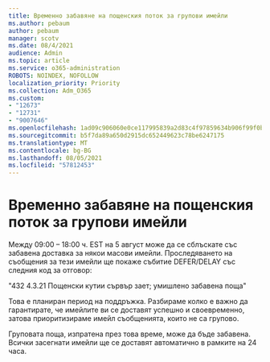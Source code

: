 ```yaml
---
title: Временно забавяне на пощенския поток за групови имейли
ms.author: pebaum
author: pebaum
manager: scotv
ms.date: 08/4/2021
audience: Admin
ms.topic: article
ms.service: o365-administration
ROBOTS: NOINDEX, NOFOLLOW
localization_priority: Priority
ms.collection: Adm_O365
ms.custom:
- "12673"
- "12731"
- "9007646"
ms.openlocfilehash: 1ad09c906060e0ce117995839a2d83c4f97859634b906f99f0b6c0d72a4efa9e
ms.sourcegitcommit: b5f7da89a650d2915dc652449623c78be6247175
ms.translationtype: MT
ms.contentlocale: bg-BG
ms.lasthandoff: 08/05/2021
ms.locfileid: "57812453"
---
```

# <a name="temporary-mail-flow-delay-for-bulk-emails"></a>Временно забавяне на пощенския поток за групови имейли

Между 09:00 – 18:00 ч. EST на 5 август може да се сблъскате със забавена доставка за някои масови имейли. Проследяването на съобщения за тези имейли ще покаже събитие DEFER/DELAY със следния код за отговор:

"432 4.3.21 Пощенски кутии сървър зает; умишлено забавена поща"

Това е планиран период на поддръжка. Разбираме колко е важно да гарантирате, че имейлите ви се доставят успешно и своевременно, затова приоритизираме имейл съобщенията, които не са групово. 

Груповата поща, изпратена през това време, може да бъде забавена. Всички засегнати имейли ще се доставят автоматично в рамките на 24 часа.
